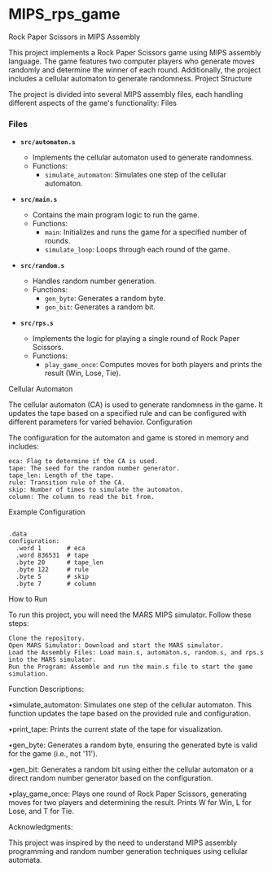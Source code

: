 # MIPS_rps_game

Rock Paper Scissors in MIPS Assembly

This project implements a Rock Paper Scissors game using MIPS assembly language. The game features two computer players who generate moves randomly and determine the winner of each round. Additionally, the project includes a cellular automaton to generate randomness.
Project Structure

The project is divided into several MIPS assembly files, each handling different aspects of the game's functionality:
Files

 ### Files

- **`src/automaton.s`**
  - Implements the cellular automaton used to generate randomness.
  - Functions:
    - `simulate_automaton`: Simulates one step of the cellular automaton.

- **`src/main.s`**
  - Contains the main program logic to run the game.
  - Functions:
    - `main`: Initializes and runs the game for a specified number of rounds.
    - `simulate_loop`: Loops through each round of the game.

- **`src/random.s`**
  - Handles random number generation.
  - Functions:
    - `gen_byte`: Generates a random byte.
    - `gen_bit`: Generates a random bit.

- **`src/rps.s`**
  - Implements the logic for playing a single round of Rock Paper Scissors.
  - Functions:
    - `play_game_once`: Computes moves for both players and prints the result (Win, Lose, Tie).
    
Cellular Automaton

The cellular automaton (CA) is used to generate randomness in the game. It updates the tape based on a specified rule and can be configured with different parameters for varied behavior.
Configuration

The configuration for the automaton and game is stored in memory and includes:

    eca: Flag to determine if the CA is used.
    tape: The seed for the random number generator.
    tape_len: Length of the tape.
    rule: Transition rule of the CA.
    skip: Number of times to simulate the automaton.
    column: The column to read the bit from.

Example Configuration

```assembly

.data
configuration:
  .word 1       # eca
  .word 836531  # tape
  .byte 20      # tape_len
  .byte 122     # rule
  .byte 5       # skip
  .byte 7       # column
```
How to Run

To run this project, you will need the MARS MIPS simulator. Follow these steps:

    Clone the repository.
    Open MARS Simulator: Download and start the MARS simulator.
    Load the Assembly Files: Load main.s, automaton.s, random.s, and rps.s into the MARS simulator.
    Run the Program: Assemble and run the main.s file to start the game simulation.

Function Descriptions:

•simulate_automaton:
 Simulates one step of the cellular automaton. This function updates the tape based on the provided rule and configuration.

•print_tape:
 Prints the current state of the tape for visualization.
 
•gen_byte:
 Generates a random byte, ensuring the generated byte is valid for the game (i.e., not '11').
 
•gen_bit:
 Generates a random bit using either the cellular automaton or a direct random number generator based on the configuration.

•play_game_once:
 Plays one round of Rock Paper Scissors, generating moves for two players and determining the result. Prints W for Win, L for Lose, and T for Tie.

Acknowledgments:

This project was inspired by the need to understand MIPS assembly programming and random number generation techniques using cellular automata.

    

            
